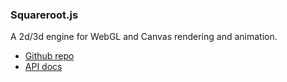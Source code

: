 ### Squareroot.js

A 2d/3d engine for WebGL and Canvas rendering and animation.

- [Github repo](https://github.com/drojdjou/squareroot.js/)
- [API docs](http://sqr.bartekdrozdz.com/docs/)
